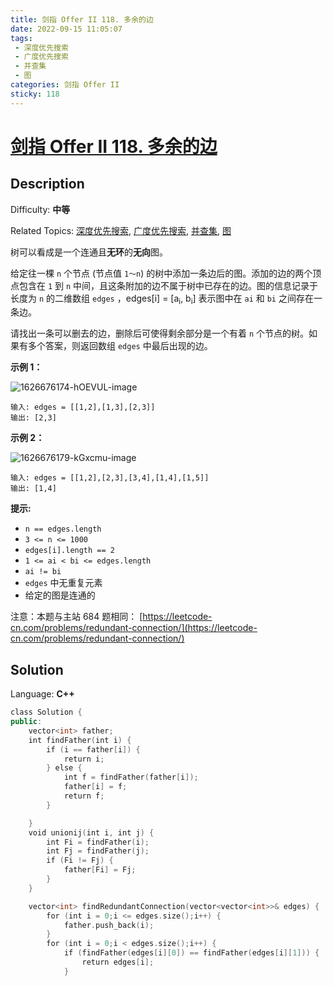 ```yaml
---
title: 剑指 Offer II 118. 多余的边
date: 2022-09-15 11:05:07
tags:
 - 深度优先搜索
 - 广度优先搜索
 - 并查集
 - 图
categories: 剑指 Offer II
sticky: 118
---
```


# [剑指 Offer II 118\. 多余的边](https://leetcode.cn/problems/7LpjUW/)

## Description

Difficulty: **中等**  

Related Topics: [深度优先搜索](https://leetcode.cn/tag/depth-first-search/), [广度优先搜索](https://leetcode.cn/tag/breadth-first-search/), [并查集](https://leetcode.cn/tag/union-find/), [图](https://leetcode.cn/tag/graph/)


树可以看成是一个连通且**无环**的**无向**图。

给定往一棵 `n` 个节点 (节点值 `1～n`) 的树中添加一条边后的图。添加的边的两个顶点包含在 `1` 到 `n` 中间，且这条附加的边不属于树中已存在的边。图的信息记录于长度为 `n` 的二维数组 `edges` ，edges[i] = [a<sub>i</sub>, b<sub>i</sub>] 表示图中在 `ai` 和 `bi` 之间存在一条边。

请找出一条可以删去的边，删除后可使得剩余部分是一个有着 `n` 个节点的树。如果有多个答案，则返回数组 `edges` 中最后出现的边。

**示例 1：**

![1626676174-hOEVUL-image](https://cdn.staticaly.com/gh/Poseidon-HL/image-hosting@master/20220915/1626676174-hOEVUL-image.4l20umuztqi0.webp)

```
输入: edges = [[1,2],[1,3],[2,3]]
输出: [2,3]
```

**示例 2：**

![1626676179-kGxcmu-image](https://cdn.staticaly.com/gh/Poseidon-HL/image-hosting@master/20220915/1626676179-kGxcmu-image.6u0nmzkc4jc0.webp)


```
输入: edges = [[1,2],[2,3],[3,4],[1,4],[1,5]]
输出: [1,4]
```

**提示:**

*   `n == edges.length`
*   `3 <= n <= 1000`
*   `edges[i].length == 2`
*   `1 <= ai < bi <= edges.length`
*   `ai != bi`
*   `edges` 中无重复元素
*   给定的图是连通的 

注意：本题与主站 684 题相同： [https://leetcode-cn.com/problems/redundant-connection/](https://leetcode-cn.com/problems/redundant-connection/)


## Solution

Language: **C++**

```c++
class Solution {
public:
    vector<int> father;
    int findFather(int i) {
        if (i == father[i]) {
            return i;
        } else {
            int f = findFather(father[i]);
            father[i] = f;
            return f;
        }

    }
    void unionij(int i, int j) {
        int Fi = findFather(i);
        int Fj = findFather(j);
        if (Fi != Fj) {
            father[Fi] = Fj;
        }
    }

    vector<int> findRedundantConnection(vector<vector<int>>& edges) {
        for (int i = 0;i <= edges.size();i++) {
            father.push_back(i);
        }
        for (int i = 0;i < edges.size();i++) {
            if (findFather(edges[i][0]) == findFather(edges[i][1])) {
                return edges[i];
            }
```
